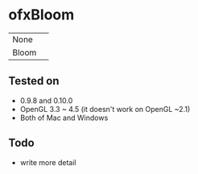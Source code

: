 # ofxBloom

|   |   |
| ---- | ---- |
| None |    |
| Bloom |    |


## Tested on
* 0.9.8 and 0.10.0
* OpenGL 3.3 ~ 4.5 (it doesn't work on OpenGL ~2.1)
* Both of Mac and Windows


## Todo
* write more detail
